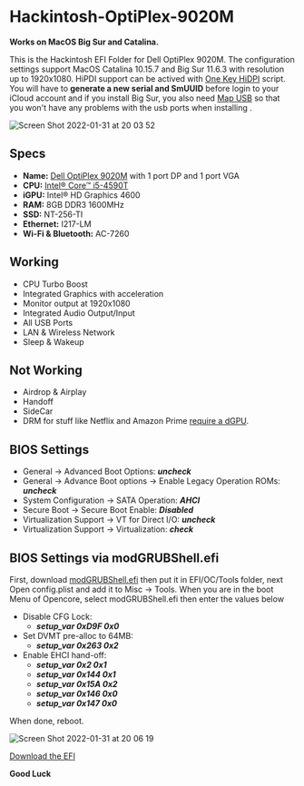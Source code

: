 # Hackintosh-OptiPlex-9020M
**Works on MacOS Big Sur and Catalina.**

This is the Hackintosh EFI Folder for Dell OptiPlex 9020M. The configuration settings support MacOS Catalina 10.15.7 and Big Sur 11.6.3 with resolution up to 1920x1080. HiPDI support can be actived with [One Key HiDPI](https://github.com/xzhih/one-key-hidpi/blob/master/README.md) script. You will have to **generate a new serial and SmUUID** before login to your iCloud account and if you install Big Sur, you also need [Map USB](https://dortania.github.io/OpenCore-Post-Install/usb/intel-mapping/intel.html) so that you won't have any problems with the usb ports when installing .

![Screen Shot 2022-01-31 at 20 03 52](https://user-images.githubusercontent.com/92006941/151798456-ec3db64d-177e-46da-ab0f-45345fe818bc.png)

## Specs

* **Name:** [Dell OptiPlex 9020M](https://www.hardware-corner.net/desktop-models/Dell-OptiPlex-9020M/) with 1 port DP and 1 port VGA
* **CPU:** [Intel® Core™ i5-4590T](https://ark.intel.com/content/www/vn/vi/ark/products/78928/intel-core-i5-4590t-processor-6m-cache-up-to-3-00-ghz.html)
* **iGPU:** Intel® HD Graphics 4600
* **RAM:** 8GB DDR3 1600MHz
* **SSD:** NT-256-TI
* **Ethernet:** I217-LM
* **Wi-Fi & Bluetooth:** AC-7260

## Working

* CPU Turbo Boost
* Integrated Graphics with acceleration
* Monitor output at 1920x1080
* Integrated Audio Output/Input
* All USB Ports
* LAN & Wireless Network
* Sleep & Wakeup

## Not  Working

* Airdrop & Airplay
* Handoff
* SideCar
* DRM for stuff like Netflix and Amazon Prime [require a dGPU](https://github.com/acidanthera/WhateverGreen/blob/master/Manual/FAQ.Chart.md).

## BIOS Settings
- General → Advanced Boot Options: ***uncheck***
- General → Advance Boot options → Enable Legacy Operation ROMs: ***uncheck***
- System Configuration → SATA Operation: ***AHCI***
- Secure Boot → Secure Boot Enable: ***Disabled***
- Virtualization Support → VT for Direct I/O: ***uncheck***
- Virtualization Support → Virtualization: ***check***


## BIOS Settings via modGRUBShell.efi

First, download [modGRUBShell.efi](https://github.com/datasone/grub-mod-setup_var/releases) then put it in EFI/OC/Tools folder, next Open config.plist and add it to Misc -> Tools. When you are in the boot Menu of Opencore, select modGRUBShell.efi then enter the values below

* Disable CFG Lock: 
  * ***setup_var 0xD9F 0x0***
* Set DVMT pre-alloc to 64MB: 
  * ***setup_var 0x263 0x2***
* Enable EHCI hand-off:
  * ***setup_var 0x2 0x1***
  * ***setup_var 0x144 0x1***
  * ***setup_var 0x15A 0x2***
  * ***setup_var 0x146 0x0***
  * ***setup_var 0x147 0x0***

When done, reboot.

![Screen Shot 2022-01-31 at 20 06 19](https://user-images.githubusercontent.com/92006941/151798769-f04208b1-029d-4fc4-86cf-c7d8ac0aee93.png)

[Download the EFI](https://github.com/HowNeft/Optiplex9020M/releases/tag/Release)

**Good Luck**
